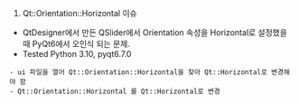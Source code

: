 
1. Qt::Orientation::Horizontal 이슈
  * QtDesigner에서 만든 QSlider에서 Orientation 속성을 Horizontal로 설정했을때 PyQt6에서 오인식 되는 문제.
  * Tested Python 3.10, pyqt6.7.0
```
- ui 파일을 열어 Qt::Orientation::Horizontal을 찾아 Qt::Horizontal로 변경해야 함
- Qt::Orientation::Horizontal 를 Qt::Horizontal로 변경
```